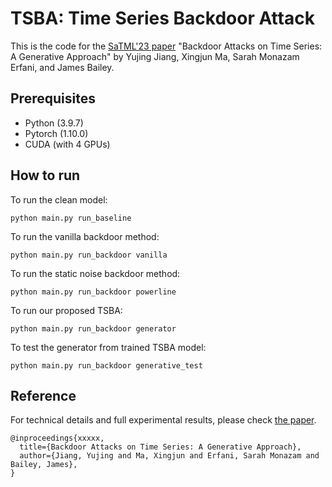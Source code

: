 # TSBA: Time Series Backdoor Attack

This is the code for the [SaTML'23 paper](https://arxiv.org/pdf/2211.07915.pdf) "Backdoor Attacks on Time Series: A Generative Approach" by Yujing Jiang, Xingjun Ma, Sarah Monazam Erfani, and James Bailey.

## Prerequisites
* Python (3.9.7)
* Pytorch (1.10.0)
* CUDA (with 4 GPUs)

## How to run

To run the clean model:
```
python main.py run_baseline
```

To run the vanilla backdoor method:
```
python main.py run_backdoor vanilla
```

To run the static noise backdoor method:
```
python main.py run_backdoor powerline
```

To run our proposed TSBA:
```
python main.py run_backdoor generator
```

To test the generator from trained TSBA model:
```
python main.py run_backdoor generative_test
```

## Reference
For technical details and full experimental results, please check [the paper](https://arxiv.org/pdf/2211.07915.pdf).
```
@inproceedings{xxxxx,
  title={Backdoor Attacks on Time Series: A Generative Approach},
  author={Jiang, Yujing and Ma, Xingjun and Erfani, Sarah Monazam and Bailey, James},
}
```



